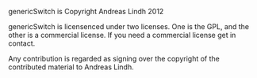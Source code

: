 genericSwitch is Copyright Andreas Lindh 2012

genericSwitch is licensenced under two licenses. 
One is the GPL, and the other is a commercial license. 
If you need a commercial license get in contact.

Any contribution is regarded as signing over the 
copyright of the contributed material to Andreas Lindh.


